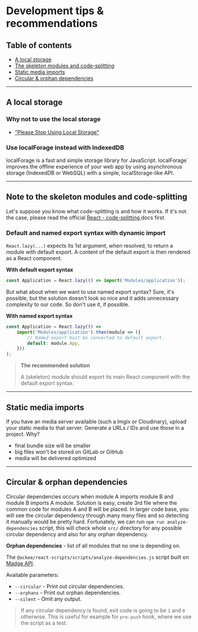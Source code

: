 # Development tips & recommendations

## Table of contents

-   [A local storage](#local-storage)
-   [The skeleton modules and code-splitting](#code-splitting)
-   [Static media imports](#media-imports)
-   [Circular & orphan dependencies](#circular-dependencies)

---

## <a name="local-storage"></a> A local storage

### Why not to use the local storage

-   ["Please Stop Using Local Storage"](https://www.rdegges.com/2018/please-stop-using-local-storage/)

### Use localForage instead with IndexedDB

localForage is a fast and simple storage library for JavaScript. localForage` improves the offline experience of your web app by using asynchronous storage (IndexedDB or WebSQL) with a simple, localStorage-like API.

---

## <a name="code-splitting"></a> Note to the skeleton modules and code-splitting

Let's suppose you know what code-splitting is and how it works. If it's not the case, please read the official [React - code-splitting ](https://reactjs.org/docs/code-splitting.html) docs first.

### Default and named export syntax with dynamic import

`React.lazy(...)` expects its 1st argument, when resolved, to return a module with default export. A content of the default export is then rendered as a React component.

**With default export syntax**

```js
const Application = React.lazy(() => import('Modules/application'));
```

But what about when we want to use named export syntax? Sure, it's possible, but the solution doesn't look so nice and it adds unnecessary complexity to our code. So don't use it, if possible.

**With named export syntax**

```js
const Application = React.lazy(() =>
    import('Modules/application').then(module => ({
        // Named export must be converted to default export.
        default: module.App,
    }))
);
```

> **The recommended solution**
>
> A (skeleton) module should export its main React component with the default export syntax.

---

## <a name="media-imports"></a> Static media imports

If you have an media server available (such a Imgix or Cloudinary), upload your static media to that server. Generate a URLs / IDs and use those in a project. Why?

-   final bundle size will be smaller
-   big files won't be stored on GitLab or GitHub
-   media will be delivered optimized

---

## <a name="circular-dependencies"></a> Circular & orphan dependencies

Circular dependencies occurs when module A imports module B and module B imports A module. Solution is easy, create 3rd file where the common code for modules A and B will be placed.
In larger code base, you will see the circular dependency through many many files and so detecting it manually would be pretty hard. Fortunately, we can run `npm run analyze-dependencies` script, this will check whole `src/` directory for any possible circular dependency and also for any orphan dependency.

**Orphan dependencies** - list of all modules that no one is depending on.

The `@ackee/react-scripts/scripts/analyze-dependencies.js` script built on [Madge API](https://www.npmjs.com/package/madge).

Available parameters:

-   `--circular` - Print out circular dependencies.
-   `--orphans` - Print out orphan dependencies.
-   `--silent` - Omit any output.

> If any circular dependency is found, exit code is going to be `1` and `0` otherwise. This is useful for example for `pre-push` hook, where we use the script as a test.
